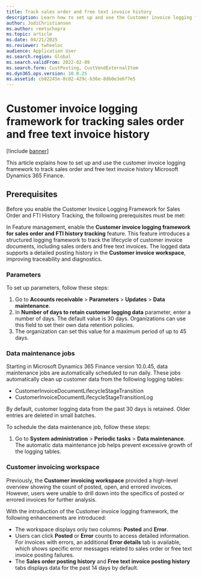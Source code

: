```yaml
---
title: Track sales order and free text invoice history 
description: Learn how to set up and use the Customer invoice logging framework to track sales order and free text invoice history Microsoft Dynamics 365 Finance. 
author: JodiChristiansen
ms.author: reetuchopra
ms.topic: article
ms.date: 04/21/2025
ms.reviewer: twheeloc
audience: Application User
ms.search.region: Global
ms.search.validFrom: 2022-02-09
ms.search.form: CustPosting, CustVendExternalItem
ms.dyn365.ops.version: 10.0.25
ms.assetid: cb82245e-8c02-429c-b36e-8db0e3e6f7e5
---
```


# Customer invoice logging framework for tracking sales order and free text invoice history 

[!include [banner](../includes/banner.md)]

This article explains how to set up and use the customer invoice logging framework to track sales order and free text invoice history Microsoft Dynamics 365 Finance. 

## Prerequisites
Before you enable the Customer Invoice Logging Framework for Sales Order and FTI History Tracking, the following prerequisites must be met:

In Feature management, enable the **Customer invoice logging framework for sales order and FTI history tracking** feature. This feature introduces a structured logging framework to track the lifecycle of customer 
invoice documents, including sales orders and free text invoices. The logged data supports a detailed posting history in the **Customer invoice workspace**, improving traceability and diagnostics. 

### Parameters
To set up parameters, follow these steps: 
1.	Go to **Accounts receivable** > **Parameters** > **Updates** > **Data maintenance**.
2.	In **Number of days to retain customer logging data** parameter, enter a number of days. The default value is 30 days. Organizations can use this field to set their own data retention policies. 
4.	The organization can set this value for a maximum period of up to 45 days.

### Data maintenance jobs 
Starting in Microsoft Dynamics 365 Finance version 10.0.45, data maintenance jobs are automatically scheduled to run daily. 
These jobs automatically clean up customer data from the following logging tables: 
 - CustomerInvoiceDocumentLifecycleStageTransition
 - CustomerInvoiceDocumentLifecycleStageTransitionLog

By default, customer logging data from the past 30 days is retained. Older entries are deleted in small batches.

To schedule the data maintenance job, follow these steps:
1.	Go to **System administration** > **Periodic tasks** > **Data maintenance**.
The automatic data maintenance job helps prevent excessive growth of the logging tables. 

### Customer invoicing workspace
Previously, the **Customer invoicing workspace** provided a high-level overview showing the count of posted, open, and errored invoices. However, users were unable to drill down into the specifics of posted or 
errored invoices for further analysis.

With the introduction of the Customer invoice logging framework, the following enhancements are introduced:
 - The workspace displays only two columns: **Posted** and **Error**.
 - Users can click **Posted** or **Error** counts to access detailed information. For invoices with errors, an additional **Error details** tab is available, which shows specific error messages related to sales order or free text invoice posting failures.
 - The **Sales order posting history** and **Free text invoice posting history** tabs displays data for the past 14 days by default.



